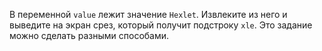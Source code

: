 В переменной `value` лежит значение `Hexlet`. Извлеките из него и выведите на экран срез, который получит подстроку `xle`. Это задание можно сделать разными способами.
